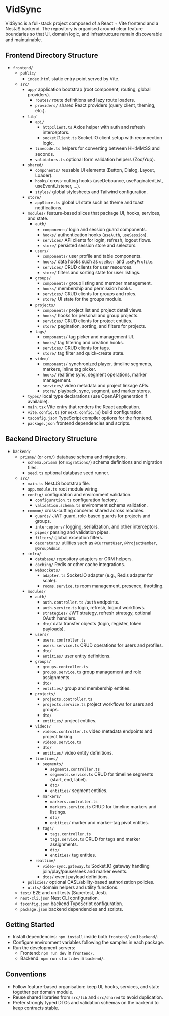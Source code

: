 # VidSync

VidSync is a full-stack project composed of a React + Vite frontend and a NestJS backend. The repository is organised around clear feature boundaries so that UI, domain logic, and infrastructure remain discoverable and maintainable.

## Frontend Directory Structure

- `frontend/`
  - `public/`
    - `index.html` static entry point served by Vite.
  - `src/`
    - `app/` application bootstrap (root component, routing, global providers).
      - `routes/` route definitions and lazy route loaders.
      - `providers/` shared React providers (query client, theming, etc.).
    - `lib/`
      - `api/`
        - `httpClient.ts` Axios helper with auth and refresh interceptors.
        - `socketClient.ts` Socket.IO client setup with reconnection logic.
      - `timecode.ts` helpers for converting between HH:MM:SS and seconds.
      - `validators.ts` optional form validation helpers (Zod/Yup).
    - `shared/`
      - `components/` reusable UI elements (Button, Dialog, Layout, Loader).
      - `hooks/` cross-cutting hooks (useDebounce, usePaginatedList, useEventListener, ...).
      - `styles/` global stylesheets and Tailwind configuration.
    - `store/`
      - `appStore.ts` global UI state such as theme and toast notifications.
    - `modules/` feature-based slices that package UI, hooks, services, and state.
      - `auth/`
        - `components/` login and session guard components.
        - `hooks/` authentication hooks (`useAuth`, `useSession`).
        - `services/` API clients for login, refresh, logout flows.
        - `store/` persisted session store and selectors.
      - `users/`
        - `components/` user profile and table components.
        - `hooks/` data hooks such as `useUser` and `useMyProfile`.
        - `services/` CRUD clients for user resources.
        - `store/` filters and sorting state for user listings.
      - `groups/`
        - `components/` group listing and member management.
        - `hooks/` membership and permission hooks.
        - `services/` CRUD clients for groups and roles.
        - `store/` UI state for the groups module.
      - `projects/`
        - `components/` project list and project detail views.
        - `hooks/` hooks for personal and group projects.
        - `services/` CRUD clients for project entities.
        - `store/` pagination, sorting, and filters for projects.
      - `tags/`
        - `components/` tag picker and management UI.
        - `hooks/` tag filtering and creation hooks.
        - `services/` CRUD clients for tags.
        - `store/` tag filter and quick-create state.
      - `video/`
        - `components/` synchronized player, timeline segments, markers, inline tag picker.
        - `hooks/` realtime sync, segment operations, marker management.
        - `services/` video metadata and project linkage APIs.
        - `store/` playback, sync, segment, and marker stores.
    - `types/` local type declarations (use OpenAPI generation if available).
    - `main.tsx` Vite entry that renders the React application.
    - `vite.config.ts` (or `next.config.js`) build configuration.
    - `tsconfig.json` TypeScript compiler options for the frontend.
    - `package.json` frontend dependencies and scripts.

## Backend Directory Structure

- `backend/`
  - `prisma/` (or `orm/`) database schema and migrations.
    - `schema.prisma` (or `migrations/`) schema definitions and migration files.
    - `seed.ts` optional database seed runner.
  - `src/`
    - `main.ts` NestJS bootstrap file.
    - `app.module.ts` root module wiring.
    - `config/` configuration and environment validation.
      - `configuration.ts` configuration factory.
      - `validation.schema.ts` environment schema validation.
    - `common/` cross-cutting concerns shared across modules.
      - `guards/` JWT guard, role-based guards for projects and groups.
      - `interceptors/` logging, serialization, and other interceptors.
      - `pipes/` parsing and validation pipes.
      - `filters/` global exception filters.
      - `decorators/` utilities such as `@CurrentUser`, `@ProjectMember`, `@GroupAdmin`.
    - `infra/`
      - `database/` repository adapters or ORM helpers.
      - `caching/` Redis or other cache integrations.
      - `websockets/`
        - `adapter.ts` Socket.IO adapter (e.g., Redis adapter for scale).
        - `rooms.service.ts` room management, presence, throttling.
    - `modules/`
      - `auth/`
        - `auth.controller.ts` `/auth` endpoints.
        - `auth.service.ts` login, refresh, logout workflows.
        - `strategies/` JWT strategy, refresh strategy, optional OAuth handlers.
        - `dto/` data transfer objects (login, register, token payloads).
      - `users/`
        - `users.controller.ts`
        - `users.service.ts` CRUD operations for users and profiles.
        - `dto/`
        - `entities/` user entity definitions.
      - `groups/`
        - `groups.controller.ts`
        - `groups.service.ts` group management and role assignments.
        - `dto/`
        - `entities/` group and membership entities.
      - `projects/`
        - `projects.controller.ts`
        - `projects.service.ts` project workflows for users and groups.
        - `dto/`
        - `entities/` project entities.
      - `videos/`
        - `videos.controller.ts` video metadata endpoints and project linking.
        - `videos.service.ts`
        - `dto/`
        - `entities/` video entity definitions.
      - `timelines/`
        - `segments/`
          - `segments.controller.ts`
          - `segments.service.ts` CRUD for timeline segments (start, end, label).
          - `dto/`
          - `entities/` segment entities.
        - `markers/`
          - `markers.controller.ts`
          - `markers.service.ts` CRUD for timeline markers and listings.
          - `dto/`
          - `entities/` marker and marker-tag pivot entities.
        - `tags/`
          - `tags.controller.ts`
          - `tags.service.ts` CRUD for tags and marker assignments.
          - `dto/`
          - `entities/` tag entities.
      - `realtime/`
        - `video-sync.gateway.ts` Socket.IO gateway handling join/play/pause/seek and marker events.
        - `dtos/` event payload definitions.
    - `policies/` optional CASL/ability-based authorization policies.
    - `utils/` domain helpers and utility functions.
  - `test/` E2E and unit tests (Supertest, Jest).
  - `nest-cli.json` Nest CLI configuration.
  - `tsconfig.json` backend TypeScript configuration.
  - `package.json` backend dependencies and scripts.

## Getting Started

- Install dependencies: `npm install` inside both `frontend/` and `backend/`.
- Configure environment variables following the samples in each package.
- Run the development servers:
  - Frontend: `npm run dev` in `frontend/`.
  - Backend: `npm run start:dev` in `backend/`.

## Conventions

- Follow feature-based organisation: keep UI, hooks, services, and state together per domain module.
- Reuse shared libraries from `src/lib` and `src/shared` to avoid duplication.
- Prefer strongly typed DTOs and validation schemas on the backend to keep contracts stable.
